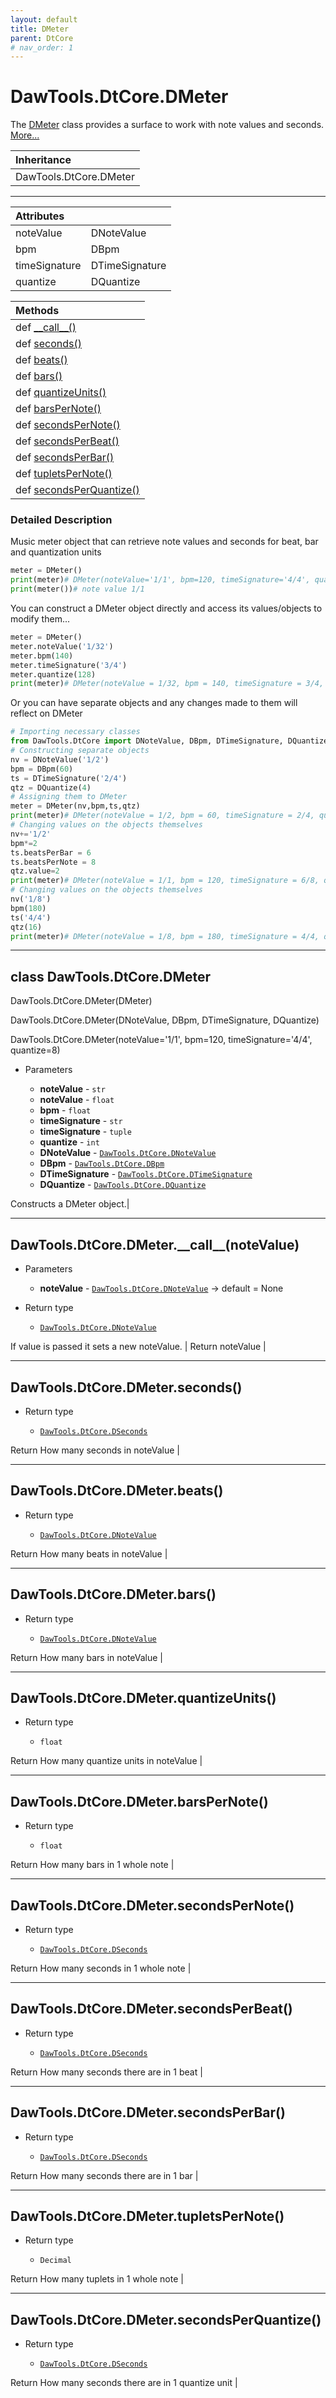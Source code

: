 ```yaml
---
layout: default
title: DMeter
parent: DtCore
# nav_order: 1
---
```


# DawTools.DtCore.DMeter

The [DMeter](dmeter.html) class provides a surface
to work with note values and seconds. [More...](dmeter.html#detailed-description)

| Inheritance            |
|:-----------------------|
| DawTools.DtCore.DMeter|

***

| Attributes    |                  |
|:--------------|:-----------------|
| noteValue     | DNoteValue |
| bpm           | DBpm |
| timeSignature | DTimeSignature |
| quantize      | DQuantize |

| Methods |
|:----------|
|def [\_\_call\_\_()](dmeter.html)|
|def [seconds()](dmeter.html)|
|def [beats()](dmeter.html)|
|def [bars()](dmeter.html)|
|def [quantizeUnits()](dmeter.html)|
|def [barsPerNote()](dmeter.html)|
|def [secondsPerNote()](dmeter.html)|
|def [secondsPerBeat()](dmeter.html)|
|def [secondsPerBar()](dmeter.html)|
|def [tupletsPerNote()](dmeter.html)|
|def [secondsPerQuantize()](dmeter.html)|

### Detailed Description
Music meter object that can retrieve note values
and seconds for beat, bar and quantization units
```python
meter = DMeter()
print(meter)# DMeter(noteValue='1/1', bpm=120, timeSignature='4/4', quantize=8)
print(meter())# note value 1/1
```
You can construct a DMeter object directly and access its
values/objects to modify them...
```python
meter = DMeter()
meter.noteValue('1/32')
meter.bpm(140)
meter.timeSignature('3/4')
meter.quantize(128)
print(meter)# DMeter(noteValue = 1/32, bpm = 140, timeSignature = 3/4, quantize = 128)
```
Or you can have separate objects and any changes made to them will reflect on DMeter
```python
# Importing necessary classes
from DawTools.DtCore import DNoteValue, DBpm, DTimeSignature, DQuantize
# Constructing separate objects
nv = DNoteValue('1/2')
bpm = DBpm(60)
ts = DTimeSignature('2/4')
qtz = DQuantize(4)
# Assigning them to DMeter
meter = DMeter(nv,bpm,ts,qtz)
print(meter)# DMeter(noteValue = 1/2, bpm = 60, timeSignature = 2/4, quantize = 4)
# Changing values on the objects themselves
nv+='1/2'
bpm*=2
ts.beatsPerBar = 6
ts.beatsPerNote = 8
qtz.value=2
print(meter)# DMeter(noteValue = 1/1, bpm = 120, timeSignature = 6/8, quantize = 2)
# Changing values on the objects themselves
nv('1/8')
bpm(180)
ts('4/4')
qtz(16)
print(meter)# DMeter(noteValue = 1/8, bpm = 180, timeSignature = 4/4, quantize = 16)
```

***

## class DawTools.DtCore.DMeter
DawTools.DtCore.DMeter(DMeter)

DawTools.DtCore.DMeter(DNoteValue, DBpm, DTimeSignature, DQuantize)

DawTools.DtCore.DMeter(noteValue='1/1', bpm=120, timeSignature='4/4', quantize=8)

* Parameters

  * **noteValue** - `str`
  * **noteValue** - `float`
  * **bpm** - `float`
  * **timeSignature** - `str`
  * **timeSignature** - `tuple`
  * **quantize** - `int`
  * **DNoteValue** - [`DawTools.DtCore.DNoteValue`](https://madponyinteractive.github.io/DawTools/DtCore/dnotevalue.html)
  * **DBpm** - [`DawTools.DtCore.DBpm`](https://madponyinteractive.github.io/DawTools/DtCore/dbpm.html)
  * **DTimeSignature** - [`DawTools.DtCore.DTimeSignature`](https://madponyinteractive.github.io/DawTools/DtCore/dtimesignature.html)
  * **DQuantize** - [`DawTools.DtCore.DQuantize`](https://madponyinteractive.github.io/DawTools/DtCore/dquantize.html)

Constructs a DMeter object.|

***

## DawTools.DtCore.DMeter.\_\_call\_\_(noteValue)
* Parameters

  * **noteValue** - [`DawTools.DtCore.DNoteValue`](https://madponyinteractive.github.io/DawTools/DtCore/dnotevalue.html) -> default = None

* Return type

  * [`DawTools.DtCore.DNoteValue`](https://madponyinteractive.github.io/DawTools/DtCore/dnotevalue.html)

If value is passed it sets a new noteValue. |
Return noteValue |

***

## DawTools.DtCore.DMeter.seconds()

* Return type

  * [`DawTools.DtCore.DSeconds`](https://madponyinteractive.github.io/DawTools/DtCore/dseconds.html)

Return How many seconds in noteValue |

***

## DawTools.DtCore.DMeter.beats()

* Return type

  * [`DawTools.DtCore.DNoteValue`](https://madponyinteractive.github.io/DawTools/DtCore/dnotevalue.html)

Return How many beats in noteValue |

***

## DawTools.DtCore.DMeter.bars()

* Return type

  * [`DawTools.DtCore.DNoteValue`](https://madponyinteractive.github.io/DawTools/DtCore/dnotevalue.html)

Return How many bars in noteValue |

***

## DawTools.DtCore.DMeter.quantizeUnits()

* Return type

  * `float`

Return How many quantize units in noteValue |

***

## DawTools.DtCore.DMeter.barsPerNote()

* Return type

  * `float`

Return How many bars in 1 whole note |

***

## DawTools.DtCore.DMeter.secondsPerNote()

* Return type

  * [`DawTools.DtCore.DSeconds`](https://madponyinteractive.github.io/DawTools/DtCore/dseconds.html)

Return How many seconds in 1 whole note |

***

## DawTools.DtCore.DMeter.secondsPerBeat()

* Return type

  * [`DawTools.DtCore.DSeconds`](https://madponyinteractive.github.io/DawTools/DtCore/dseconds.html)

Return How many seconds there are in 1 beat |

***

## DawTools.DtCore.DMeter.secondsPerBar()

* Return type

  * [`DawTools.DtCore.DSeconds`](https://madponyinteractive.github.io/DawTools/DtCore/dseconds.html)

Return How many seconds there are in 1 bar |

***

## DawTools.DtCore.DMeter.tupletsPerNote()

* Return type

  * `Decimal`

Return How many tuplets in 1 whole note |

***

## DawTools.DtCore.DMeter.secondsPerQuantize()

* Return type

  * [`DawTools.DtCore.DSeconds`](https://madponyinteractive.github.io/DawTools/DtCore/dseconds.html)

Return How many seconds there are in 1 quantize unit |
